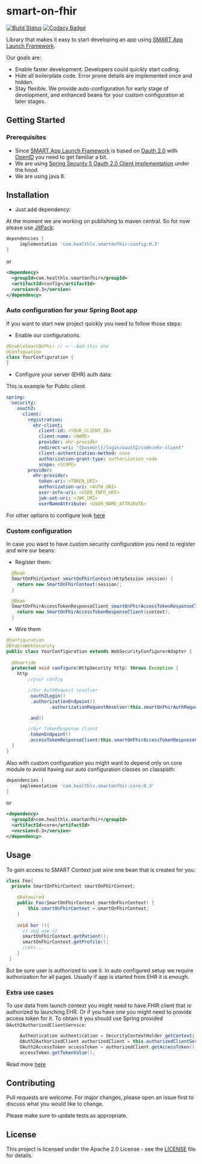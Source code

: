 # smart-on-fhir
[![Build Status](https://travis-ci.org/HealthLX/smart-on-fhir.svg?branch=master)](https://travis-ci.org/HealthLX/smart-on-fhir)
[![Codacy Badge](https://api.codacy.com/project/badge/Grade/ab47d1c1d0714b62a59533a42d649819)](https://www.codacy.com/manual/dhasilin/smart-on-fhir?utm_source=github.com&amp;utm_medium=referral&amp;utm_content=HealthLX/smart-on-fhir&amp;utm_campaign=Badge_Grade)

Library that makes it easy to start developing an app using [SMART App Launch Framework](http://www.hl7.org/fhir/smart-app-launch/).

Our goals are:

* Enable faster development. Developers could quickly start coding.
* Hide all boilerplate code. Error prone details are implemented once and hidden.
* Stay flexible. We provide auto-configuration for early stage of development, and enhanced beans for your custom configuration at later stages.

## Getting Started

### Prerequisites
* Since [SMART App Launch Framework](http://www.hl7.org/fhir/smart-app-launch/) is based on [Oauth 2.0](https://tools.ietf.org/html/rfc6749#section-4.1) with [OpenID](https://openid.net/specs/openid-connect-core-1_0.html#CodeFlowAuth) you need to get familiar a bit.
* We are using [Spring Security 5 Oauth 2.0 Client  implementation](https://docs.spring.io/spring-security/site/docs/current/reference/htmlsingle/#oauth2login) under the hood.
* We are using java 8.

## Installation
* Just add dependency:

At the moment we are working on publishing to maven central. So for now please use [JitPack](https://www.jitpack.io):

```groovy
dependencies {
     implementation 'com.healthlx.smartonfhir:config:0.3'
}
```
or

```xml
<dependency>
  <groupId>com.healthlx.smartonfhir</groupId>
  <artifactId>config</artifactId>
  <version>0.3</version>
</dependency>
```

### Auto configuration for your Spring Boot app
If you want to start new project quickly you need to follow those steps:
* Enable our configurations.
```java
@EnableSmartOnFhir // <---Add this one
@Configuation
class YourConfiguration {
}
```
* Configure your server (EHR) auth data:

This is example for Public client.
```yaml
spring:
  security:
    oauth2:
      client:
        registration:
          ehr-client:
            client-id: <YOUR_CLIENT_ID>
            client-name: <NAME>
            provider: ehr-provider
            redirect-uri: "{baseUrl}/login/oauth2/code/ehr-client"
            client-authentication-method: none
            authorization-grant-type: authorization_code
            scope: <SCOPE>
        provider:
          ehr-provider:
            token-uri: <TOKEN_URI>
            authorization-uri: <AUTH_URI>
            user-info-uri: <USER_INFO_URI>
            jwk-set-uri: <JWK_URI>
            userNameAttribute: <USER_NAME_ATTRIBUTE>
```
For other options to configure look [here](https://docs.spring.io/spring-security/site/docs/current/reference/htmlsingle/#oauth2login-boot-property-mappings)

### Custom configuration
In case you want to have custom security configuration you need to register and wire our beans:
* Register them:
```java
  @Bean
  SmartOnFhirContext smartOnFhirContext(HttpSession session) {
    return new SmartOnFhirContext(session);
  }

  @Bean
  SmartOnFhirAccessTokenResponseClient smartOnFhirAccessTokenResponseClient(SmartOnFhirContext context) {
    return new SmartOnFhirAccessTokenResponseClient(context);
  }
``` 
* Wire them
```java
@Configuration
@EnableWebSecurity
public class YourConfiguration extends WebSecurityConfigurerAdapter {
  
  @Override
  protected void configure(HttpSecurity http) throws Exception {
    http
        //your config

        //Our AuthRequest resolver
        .oauth2Login()
         .authorizationEndpoint()
                .authorizationRequestResolver(this.smartOnFhirAuthRequestResolver)

        .and()

        //Our TokenResponse client
        .tokenEndpoint()
        .accessTokenResponseClient(this.smartOnFhirAccessTokenResponseClient);
  }
}
```

Also with custom configuration you might want to depend only on core module to avoid having our auto configuration classes on classpath:
```groovy
dependencies {
     implementation 'com.healthlx.smartonfhir:core:0.3'
}
```
or

```xml
<dependency>
  <groupId>com.healthlx.smartonfhir</groupId>
  <artifactId>core</artifactId>
  <version>0.3</version>
</dependency>
```

## Usage
To gain access to SMART Context just wire one bean that is created for you:
```java
class Foo{
  private SmartOnFhirContext smartOnFhirContext;

    @Autowired
    public Foo(SmartOnFhirContext smartOnFhirContext) {
        this.smartOnFhirContext = smartOnFhirContext;
    }
    
    void bar (){
      // and use it
      smartOnFhirContext.getPatient();
      smartOnFhirContext.getProfile();
      //etc...
    }
 }
```
But be sure user is authorized to use it. In auto configured setup we require authorization for all pages. Usually if app is started from EHR it is enough.

### Extra use cases
To use data from launch context you might need to have FHIR client that is authorized to launching EHR. Or if you have one you might need to provide access token for it. To obtain it you should use Spring provided ```OAuth2AuthorizedClientService```:
```java
     Authentication authentication = SecurityContextHolder.getContext().getAuthentication();
     OAuth2AuthorizedClient authorizedClient = this.authorizedClientService.loadAuthorizedClient("ehr-client",authentication.getName());
     OAuth2AccessToken accessToken = authorizedClient.getAccessToken();
     accessToken.getTokenValue();
```
Read more [here](https://docs.spring.io/spring-security/site/docs/current/reference/htmlsingle/#oauth2Client-authorized-repo-service)

## Contributing
Pull requests are welcome. For major changes, please open an issue first to discuss what you would like to change.

Please make sure to update tests as appropriate.

## License
This project is licensed under the Apache 2.0 License - see the [LICENSE](LICENSE) file for details.
